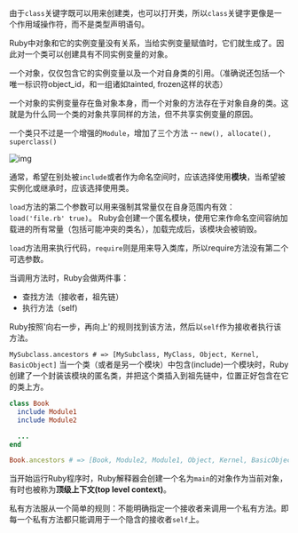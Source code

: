 由于`class`关键字既可以用来创建类，也可以打开类，所以`class`关键字更像是一个作用域操作符，而不是类型声明语句。

Ruby中对象和它的实例变量没有关系，当给实例变量赋值时，它们就生成了。因此对一个类可以创建具有不同实例变量的对象。

一个对象，仅仅包含它的实例变量以及一个对自身类的引用。（准确说还包括一个唯一标识符object\_id，和一组诸如tainted, frozen这样的状态）

一个对象的实例变量存在鱼对象本身，而一个对象的方法存在于对象自身的类。这就是为什么同一个类的对象共享同样的方法，但不共享实例变量的原因。

一个类只不过是一个增强的`Module`，增加了三个方法 -- `new(), allocate(), superclass()`

![img](img_1.png)

通常，希望在别处被`include`或者作为命名空间时，应该选择使用**模块**，当希望被实例化或继承时，应该选择使用类。

`load`方法的第二个参数可以用来强制其常量仅在自身范围内有效： `load('file.rb' true)`。
Ruby会创建一个匿名模块，使用它来作命名空间容纳加载进的所有常量（包括可能冲突的类名），加载完成后，该模块会被销毁。

`load`方法用来执行代码，`require`则是用来导入类库，所以require方法没有第二个可选参数。

当调用方法时，Ruby会做两件事：

+ 查找方法（接收者，祖先链）
+ 执行方法（self)

Ruby按照'向右一步，再向上'的规则找到该方法，然后以`self`作为接收者执行该方法。

`MySubclass.ancestors # => [MySubclass, MyClass, Object, Kernel, BasicObject]`
当一个类（或者是另一个模块）中包含(include)一个模块时，Ruby创建了一个封装该模块的匿名类，并把这个类插入到祖先链中，位置正好包含在它的类上方。

```ruby
class Book
  include Module1
  include Module2

  ...
end

Book.ancestors # => [Book, Module2, Module1, Object, Kernel, BasicObject]
```

当开始运行Ruby程序时，Ruby解释器会创建一个名为`main`的对象作为当前对象，有时也被称为**顶级上下文(top level context)**。

私有方法服从一个简单的规则：不能明确指定一个接收者来调用一个私有方法。即每一个私有方法都只能调用于一个隐含的接收者`self`上。

